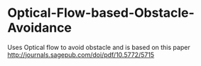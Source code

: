 # Optical-Flow-based-Obstacle-Avoidance

Uses Optical flow to avoid obstacle and is based on this paper
http://journals.sagepub.com/doi/pdf/10.5772/5715
